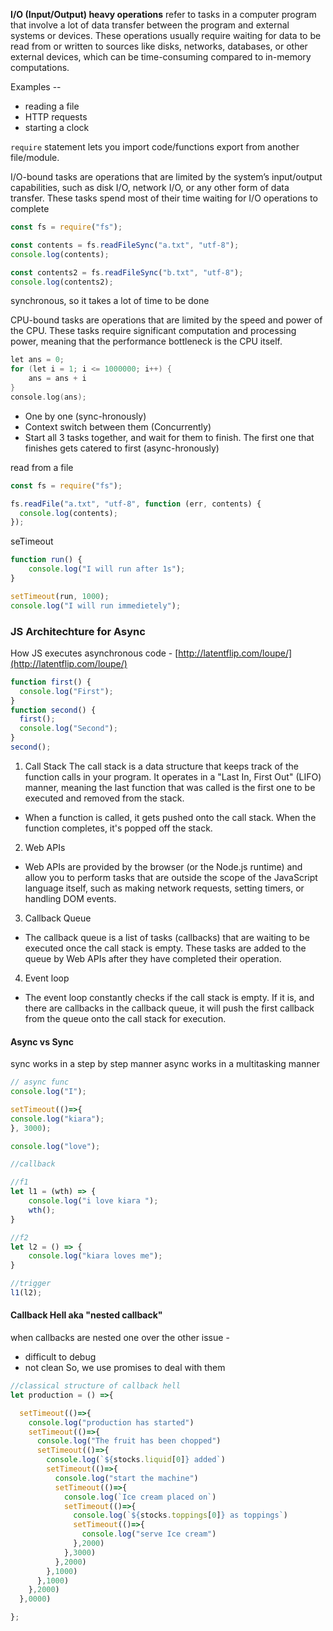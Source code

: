 **I/O (Input/Output) heavy operations** refer to tasks in a computer program that involve a lot of data transfer between the program and external systems or devices. These operations usually require waiting for data to be read from or written to sources like disks, networks, databases, or other external devices, which can be time-consuming compared to in-memory computations.

Examples --
- reading a file 
- HTTP requests
- starting a clock

`require` statement lets you import code/functions export from another file/module.

I/O-bound tasks are operations that are limited by the system’s input/output capabilities, such as disk I/O, network I/O, or any other form of data transfer. These tasks spend most of their time waiting for I/O operations to complete
```js
const fs = require("fs");

const contents = fs.readFileSync("a.txt", "utf-8");
console.log(contents);

const contents2 = fs.readFileSync("b.txt", "utf-8");
console.log(contents2);

```
synchronous, so it takes a lot of time to be done

CPU-bound tasks are operations that are limited by the speed and power of the CPU. These tasks require significant computation and processing power, meaning that the performance bottleneck is the CPU itself.
```c++
let ans = 0;
for (let i = 1; i <= 1000000; i++) {
	ans = ans + i
}
console.log(ans);	
```

- One by one (sync-hronously)
- Context switch between them (Concurrently)
- Start all 3 tasks together, and wait for them to finish. The first one that finishes gets catered to first (async-hronously)

read from a file 
```js
const fs = require("fs");

fs.readFile("a.txt", "utf-8", function (err, contents) {
  console.log(contents);
});
```

seTimeout 
```js
function run() {
	console.log("I will run after 1s");
}

setTimeout(run, 1000);
console.log("I will run immedietely");
```


### JS Architechture for Async
How JS executes asynchronous code - [http://latentflip.com/loupe/](http://latentflip.com/loupe/)
```js
function first() {
  console.log("First");
}
function second() {
  first();
  console.log("Second");
}
second();
```

1. Call Stack
 The call stack is a data structure that keeps track of the function calls in your program. It operates in a "Last In, First Out" (LIFO) manner, meaning the last function that was called is the first one to be executed and removed from the stack.
- When a function is called, it gets pushed onto the call stack. When the function completes, it's popped off the stack.

2. Web APIs
- Web APIs are provided by the browser (or the Node.js runtime) and allow you to perform tasks that are outside the scope of the JavaScript language itself, such as making network requests, setting timers, or handling DOM events.

3. Callback Queue 
- The callback queue is a list of tasks (callbacks) that are waiting to be executed once the call stack is empty. These tasks are added to the queue by Web APIs after they have completed their operation.

4. Event loop
- The event loop constantly checks if the call stack is empty. If it is, and there are callbacks in the callback queue, it will push the first callback from the queue onto the call stack for execution.


#### Async vs Sync 
sync works in a step by step manner 
async works in a multitasking manner 

```jsx
// async func
console.log("I");

setTimeout(()=>{
console.log("kiara");
}, 3000);

console.log("love");
```

```jsx
//callback

//f1
let l1 = (wth) => {
    console.log("i love kiara ");
    wth();
}

//f2
let l2 = () => {
    console.log("kiara loves me");
}

//trigger
l1(l2);

```


#### Callback Hell  aka "nested callback"
when callbacks are nested one over the other 
issue -
- difficult to debug 
- not clean 
So, we use promises to deal with them 
```jsx
//classical structure of callback hell
let production = () =>{

  setTimeout(()=>{
    console.log("production has started")
    setTimeout(()=>{
      console.log("The fruit has been chopped")
      setTimeout(()=>{
        console.log(`${stocks.liquid[0]} added`)
        setTimeout(()=>{
          console.log("start the machine")
          setTimeout(()=>{
            console.log(`Ice cream placed on`)
            setTimeout(()=>{
              console.log(`${stocks.toppings[0]} as toppings`)
              setTimeout(()=>{
                console.log("serve Ice cream")
              },2000)
            },3000)
          },2000)
        },1000)
      },1000)
    },2000)
  },0000)

};
```
